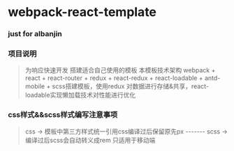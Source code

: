 # webpack-react-template

### just for albanjin

### 项目说明
> 为响应快速开发 搭建适合自己使用的模板  本模板技术架构 webpack + react + react-router + redux + react-redux + react-loadable + antd-mobile + scss搭建模板，使用redux 对数据进行存储&共享，react-loadable实现懒加载技术对性能进行优化 
### css样式&&scss样式编写注意事项 
> css -> 模板中第三方样式统一引用css编译过后保留原先px -------      scss -> 编译过后scss会自动转义成rem 只适用于移动端 
